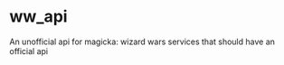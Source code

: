 ww_api
======

An unofficial api for magicka: wizard wars services that should have an official api
